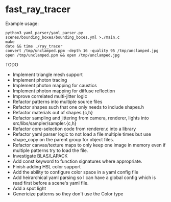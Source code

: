 # fast_ray_tracer

Example usage:

```
python3 yaml_parser/yaml_parser.py scenes/bounding_boxes/bounding_boxes.yml >./main.c
make
date && time ./ray_tracer
convert /tmp/unclamped.ppm -depth 16 -quality 95 /tmp/unclamped.jpg
open /tmp/unclamped.ppm && open /tmp/unclamped.jpg
```

TODO
* Implement triangle mesh support
* Implement photon tracing
* Implement photon mapping for caustics
* Implement photon mapping for diffuse reflection
* Improve correlated multi-jitter logic
* Refactor patterns into multiple source files
* Refactor shapes such that one only needs to include shapes.h
* Refactor materials out of shapes.{c,h}
* Refactor sampling and jittering from camera, renderer, lights into src/libs/sampler/sampler.{c,h}
* Refactor core-selection code from renderer.c into a library
* Refactor yaml parser logic to not load a file multiple times but use shape_copy on the parent group for object files.
* Refactor canvas/texture maps to only keep one image in memory even if multiple patterns try to load the file.
* Investigate BLAS/LAPACK
* Add const keyword to function signatures where appropriate.
* Finish adding HSL color support
* Add the ability to configure color space in a yaml config file
* Add heirarchical yaml parsing so I can have a global config which is read first before a scene's yaml file.
* Add a spot light
* Genericize patterns so they don't use the Color type
